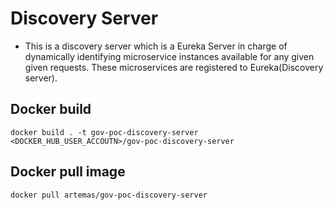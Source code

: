 # Discovery Server

- This is a discovery server which is a Eureka Server in charge of 
dynamically identifying microservice instances available for any given
given requests.
These microservices are registered to Eureka(Discovery server).

## Docker build

`docker build . -t gov-poc-discovery-server <DOCKER_HUB_USER_ACCOUTN>/gov-poc-discovery-server`

## Docker pull image

`docker pull artemas/gov-poc-discovery-server`